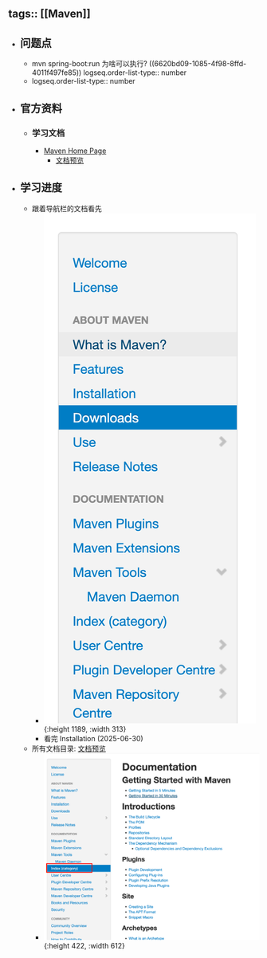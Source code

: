 tags:: [[Maven]]
---

- ## 问题点
	- mvn spring-boot:run 为啥可以执行? ((6620bd09-1085-4f98-8ffd-4011f497fe85))
	  logseq.order-list-type:: number
	- logseq.order-list-type:: number
- ## 官方资料
	- ### 学习文档
		- [Maven Home Page](https://maven.apache.org/index.html)
			- [文档预览](https://maven.apache.org/guides/index.html)
- ## 学习进度
	- 跟着导航栏的文档看先
		- ![image.png](../assets/image_1751219196431_0.png){:height 1189, :width 313}
		- 看完 Installation (2025-06-30)
	- 所有文档目录: [文档预览](https://maven.apache.org/guides/index.html)
		- ![image.png](../assets/image_1751209950583_0.png){:height 422, :width 612}